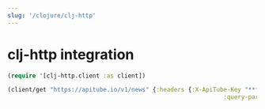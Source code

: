```yaml
---
slug: '/clojure/clj-http'
---
```


# clj-http integration

```clojure
(require '[clj-http.client :as client])

(client/get "https://apitube.io/v1/news" {:headers {:X-ApiTube-Key "***YOUR_KEY***"}
                                                             :query-params {:limit "250"}})
```
